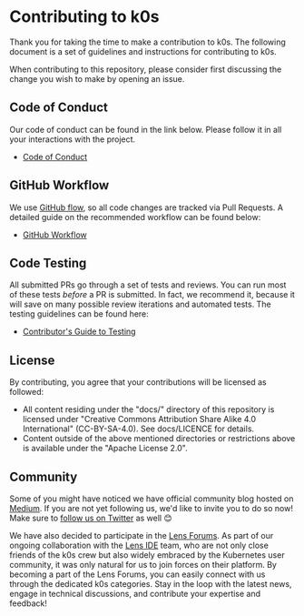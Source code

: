 # Contributing to k0s

Thank you for taking the time to make a contribution to k0s. The following document is a set of guidelines and instructions for contributing to k0s.

When contributing to this repository, please consider first discussing the change you wish to make by opening an issue.

## Code of Conduct

Our code of conduct can be found in the link below. Please follow it in all your interactions with the project.

- [Code of Conduct](./CODE_OF_CONDUCT.md)

## GitHub Workflow

We use [GitHub flow], so all code changes are tracked via Pull Requests. A
detailed guide on the recommended workflow can be found below:

- [GitHub Workflow](./github_workflow.md)

[GitHub flow]: https://docs.github.com/get-started/quickstart/github-flow

## Code Testing

All submitted PRs go through a set of tests and reviews. You can run most of these tests *before* a PR is submitted.
In fact, we recommend it, because it will save on many possible review iterations and automated tests.
The testing guidelines can be found here:

- [Contributor's Guide to Testing](./testing.md)

## License

By contributing, you agree that your contributions will be licensed as followed:

- All content residing under the "docs/" directory of this repository is licensed under "Creative Commons Attribution Share Alike 4.0 International" (CC-BY-SA-4.0). See docs/LICENCE for details.
- Content outside of the above mentioned directories or restrictions above is available under the "Apache License 2.0".

## Community

Some of you might have noticed we have official community blog hosted on
[Medium][k0s@medium]. If you are not yet following us, we'd like to invite you
to do so now! Make sure to [follow us on Twitter][@k0sproject] as well 😊

We have also decided to participate in the [Lens Forums]. As part of our ongoing
collaboration with the [Lens IDE] team, who are not only close friends of the
k0s crew but also widely embraced by the Kubernetes user community, it was only
natural for us to join forces on their platform. By becoming a part of the Lens
Forums, you can easily connect with us through the dedicated k0s categories.
Stay in the loop with the latest news, engage in technical discussions, and
contribute your expertise and feedback!

[k0s@medium]: https://medium.com/k0sproject
[@k0sproject]: https://twitter.com/k0sproject
[Lens Forums]: https://forums.k8slens.dev/
[Lens IDE]: https://k8slens.dev/
